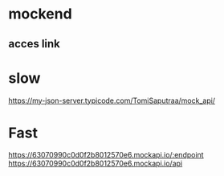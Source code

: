 # mockend

## acces link
# slow
https://my-json-server.typicode.com/TomiSaputraa/mock_api/

# Fast
https://63070990c0d0f2b8012570e6.mockapi.io/:endpoint
https://63070990c0d0f2b8012570e6.mockapi.io/api

